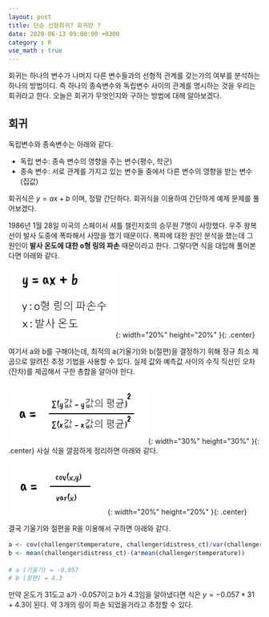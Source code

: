 ```yaml
---
layout: post
title: 단순 선형회귀? 회귀란 ?
date: 2020-06-13 09:00:00 +0300
category : R
use_math : true
---   
```


회귀는 하나의 변수가 나머지 다른 변수들과의 선형적 관계를 갖는가의 여부를 분석하는 하나의 방법이디. 즉 하나의 종속변수와 독립변수 사이의 관계를 명시하는 것을 우리는 회귀라고 한다. 오늘은 회귀가 무엇인지와 구하는 방법에 대해 알아보겠다.

## 회귀

독립변수와 종속변수는 아래와 같다.

- 독립 변수: 종속 변수의 영향을 주는 변수(평수, 학군)
- 종속 변수: 서로 관계를 가지고 있는 변수들 중에서 다른 변수의 영향을 받는 변수 (집값)

회귀식은 $y = ax + b$ 이며, 정말 간단하다. 회귀식을 이용하여 간단하게 예제 문제를 풀어보겠다.   

1986년 1월 28일 미국의 스페이서 셔틀 챌린저호의 승무원 7명이 사망했다. 우주 왕복선이 발사 도중에 폭파해서 사망을 했기 때문이다. 폭파에 대한 원인 분석을 했는데 그 원인이 **발사 온도에 대한 o형 링의 파손** 때문이라고 한다. 그렇다면 식을 대입해 풀어본다면 아래와 같다. 

![linear](/public/img/linear.png){: width="20%" height="20%" }{: .center}

여기서 a와 b를 구해야는데, 최적의 a(기울기)와 b(절편)을 결정하기 위해 정규 최소 제곱으로 알려진 추정 기법을 사용할 수 있다. 실제 값와 예측값 사이의 수직 직선인 오차(잔차)를 제곱해서 구한 총합을 알아야 한다.

![linear2](/public/img/linear2.png){: width="30%" height="30%" }{: .center}
사실 식을 깔끔하게 정리하면 아래와 같다.

![linear3](/public/img/linear3.png){: width="20%" height="20%" }{: .center}

결국 기울기와 절편을 R을 이용해서 구하면 아래와 같다.


```r
a <- cov(challenger$temperature, challenger$distress_ct)/var(challenger$temperature)
b <- mean(challenger$distress_ct)-(a*mean(challenger$temperature))

# a (기울기) = -0.057
# b (절편) = 4.3
```

만약 온도가 31도고 a가 -0.057이고 b가 4.3임을 알아냈다면 식은 $y = -0.057*31+4.3$이 된다. 약 3개의 링이 파손 되었을거라고 추정할 수 있다. 


